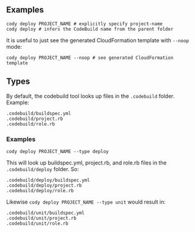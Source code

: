 ## Examples

    cody deploy PROJECT_NAME # explicitly specify project-name
    cody deploy # infers the CodeBuild name from the parent folder

It is useful to just see the generated CloudFormation template with `--noop` mode:

    cody deploy PROJECT_NAME --noop # see generated CloudFormation template

## Types

By default, the codebuild tool looks up files in the `.codebuild` folder.  Example:

    .codebuild/buildspec.yml
    .codebuild/project.rb
    .codebuild/role.rb

### Examples

    cody deploy PROJECT_NAME --type deploy

This will look up buildspec.yml, project.rb, and role.rb files in the `.codebuild/deploy` folder. So:

    .codebuild/deploy/buildspec.yml
    .codebuild/deploy/project.rb
    .codebuild/deploy/role.rb

Likewise `cody deploy PROJECT_NAME --type unit` would result in:

    .codebuild/unit/buildspec.yml
    .codebuild/unit/project.rb
    .codebuild/unit/role.rb
